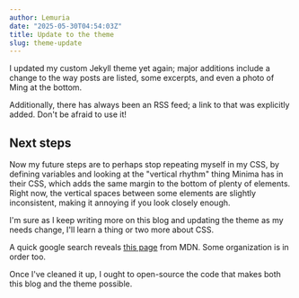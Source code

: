 ```yaml
---
author: Lemuria
date: "2025-05-30T04:54:03Z"
title: Update to the theme
slug: theme-update
---
```


I updated my custom Jekyll theme yet again; major additions include a change to the way posts are listed, some excerpts, and even a photo of Ming at the bottom.

Additionally, there has always been an RSS feed; a link to that was explicitly added. Don't be afraid to use it!

## Next steps

Now my future steps are to perhaps stop repeating myself in my CSS, by defining variables and looking at the "vertical rhythm" thing Minima has in their CSS, which adds the same margin to the bottom of plenty of elements. Right now, the vertical spaces between some elements are slightly inconsistent, making it annoying if you look closely enough.

I'm sure as I keep writing more on this blog and updating the theme as my needs change, I'll learn a thing or two more about CSS.

A quick google search reveals [this page](https://developer.mozilla.org/en-US/docs/Learn_web_development/Core/Styling_basics/Organizing) from MDN. Some organization is in order too.

Once I've cleaned it up, I ought to open-source the code that makes both this blog and the theme possible.

